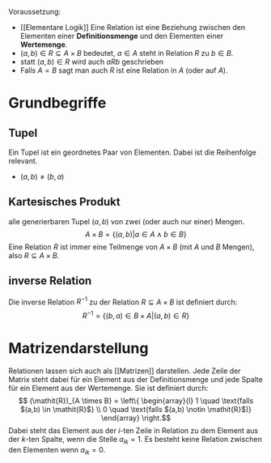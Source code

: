 Voraussetzung:
- [[Elementare Logik]]
Eine Relation ist eine Beziehung zwischen den Elementen einer **Definitionsmenge** und den Elementen einer **Wertemenge**. 
- $(a,b) \in \mathit{R} \subseteq A\times B$ bedeutet, $a \in A$ steht in Relation $\mathit{R}$ zu $b \in B$.
- statt $(a,b) \in \mathit{R}$ wird auch $a \mathit{R} b$ geschrieben
- Falls $A = B$ sagt man auch $\mathit{R}$ ist eine Relation in $A$ (oder auf $A$).
# Grundbegriffe
## Tupel
Ein Tupel ist ein geordnetes Paar von Elementen. Dabei ist die Reihenfolge relevant. 
- $(a,b) \ne (b,a)$
## Kartesisches Produkt
alle generierbaren Tupel $(a,b)$ von zwei (oder auch nur einer) Mengen.
$$ A \times B = \{ (a,b) | a \in A \land b \in B \}$$ Eine Relation $\mathit{R}$ ist immer eine Teilmenge von $A \times B$ (mit $A$ und $B$ Mengen), also $\mathit{R} \subseteq A \times B$. 
## inverse Relation
Die inverse Relation $\mathit{R}^{-1}$ zu der Relation $\mathit{R} \subseteq A\times B$ ist definiert durch:
$$ \mathit{R}^{-1} = \{ (b,a) \in B \times A | (a,b) \in \mathit{R} \} $$
# Matrizendarstellung
Relationen lassen sich auch als [[Matrizen]] darstellen. Jede Zeile der Matrix steht dabei für ein Element aus der Definitionsmenge und jede Spalte für ein Element aus der Wertemenge. Sie ist definiert durch:
$$ (\mathit{R})_{A \times B} = \left\{ \begin{array}{l} 1 \quad \text{falls $(a,b) \in \mathit{R}$} \\ 0 \quad \text{falls $(a,b) \notin \mathit{R}$)} \end{array} \right.$$
Dabei steht das Element aus der $i$-ten Zeile in Relation zu dem Element aus der $k$-ten Spalte, wenn die Stelle $a_{ik} = 1$. Es besteht keine Relation zwischen den Elementen wenn $a_{ik} = 0$.
